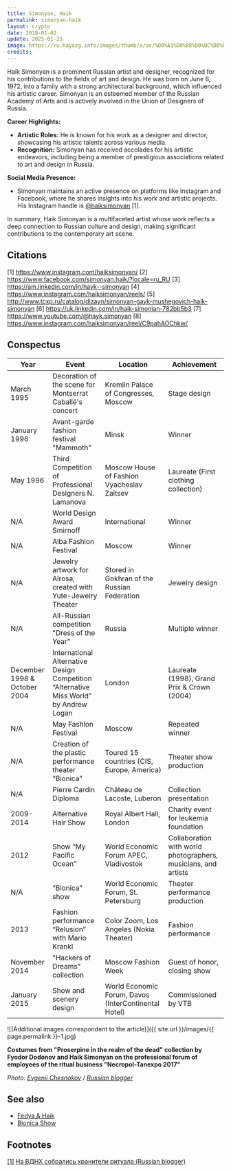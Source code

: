 ```yaml
---
title: Simonyan, Haik
permalink: simonyan-haik
layout: crypto
date: 2018-01-02
update: 2025-01-23
image: https://ru.hayazg.info/images/thumb/a/ac/%D0%A1%D0%B8%D0%BC%D0%BE%D0%BD%D1%8F%D0%BD_%D0%93%D0%B0%D0%B9%D0%BA_%D0%9C%D1%83%D1%88%D0%B5%D0%B3%D0%BE%D0%B2%D0%B8%D1%87.jpg/200px-%D0%A1%D0%B8%D0%BC%D0%BE%D0%BD%D1%8F%D0%BD_%D0%93%D0%B0%D0%B9%D0%BA_%D0%9C%D1%83%D1%88%D0%B5%D0%B3%D0%BE%D0%B2%D0%B8%D1%87.jpg
credits:
---
```


Haik Simonyan is a prominent Russian artist and designer, recognized for his contributions to the fields of art and design. He was born on June 6, 1972, into a family with a strong architectural background, which influenced his artistic career. Simonyan is an esteemed member of the Russian Academy of Arts and is actively involved in the Union of Designers of Russia.

**Career Highlights:**
- **Artistic Roles:** He is known for his work as a designer and director, showcasing his artistic talents across various media.
- **Recognition:** Simonyan has received accolades for his artistic endeavors, including being a member of prestigious associations related to art and design in Russia.

**Social Media Presence:**
- Simonyan maintains an active presence on platforms like Instagram and Facebook, where he shares insights into his work and artistic projects. His Instagram handle is [@haiksimonyan](https://www.instagram.com/haiksimonyan/) [1].

In summary, Haik Simonyan is a multifaceted artist whose work reflects a deep connection to Russian culture and design, making significant contributions to the contemporary art scene.

## Citations

[1] https://www.instagram.com/haiksimonyan/
[2] https://www.facebook.com/simonyan.haik/?locale=ru_RU
[3] https://am.linkedin.com/in/hayk--simonyan
[4] https://www.instagram.com/haiksimonyan/reels/
[5] http://www.tcxp.ru/catalog/dizayn/simonyan-gayk-mushegovich-haik-simonyan
[6] https://uk.linkedin.com/in/haik-simonian-782bb5b3
[7] https://www.youtube.com/@hayk.simonyan
[8] https://www.instagram.com/haiksimonyan/reel/C9pahAOChkw/

## Сonspectus

| **Year** | **Event** | **Location** | **Achievement** |  
|----------|------------|------------|----------------|  
| March 1995 | Decoration of the scene for Montserrat Caballé's concert | Kremlin Palace of Congresses, Moscow | Stage design |  
| January 1996 | Avant-garde fashion festival "Mammoth" | Minsk | Winner |  
| May 1996 | Third Competition of Professional Designers N. Lamanova | Moscow House of Fashion Vyacheslav Zaitsev | Laureate (First clothing collection) |  
| N/A | World Design Award Smirnoff | International | Winner |  
| N/A | Alba Fashion Festival | Moscow | Winner |  
| N/A | Jewelry artwork for Alrosa, created with Yute-Jewelry Theater | Stored in Gokhran of the Russian Federation | Jewelry design |  
| N/A | All-Russian competition "Dress of the Year" | Russia | Multiple winner |  
| December 1998 & October 2004 | International Alternative Design Competition “Alternative Miss World” by Andrew Logan | London | Laureate (1998), Grand Prix & Crown (2004) |  
| N/A | May Fashion Festival | Moscow | Repeated winner |  
| N/A | Creation of the plastic performance theater “Bionica” | Toured 15 countries (CIS, Europe, America) | Theater show production |  
| N/A | Pierre Cardin Diploma | Château de Lacoste, Luberon | Collection presentation |  
| 2009-2014 | Alternative Hair Show | Royal Albert Hall, London | Charity event for leukemia foundation |  
| 2012 | Show “My Pacific Ocean” | World Economic Forum APEC, Vladivostok | Collaboration with world photographers, musicians, and artists |  
| N/A | “Bionica” show | World Economic Forum, St. Petersburg | Theater performance production |  
| 2013 | Fashion performance “Relusion” with Mario Krankl | Color Zoom, Los Angeles (Nokia Theater) | Fashion performance |  
| November 2014 | "Hackers of Dreams" collection | Moscow Fashion Week | Guest of honor, closing show |  
| January 2015 | Show and scenery design | World Economic Forum, Davos (InterContinental Hotel) | Commissioned by VTB |  

![(Additional images correspondent to the article)]({{ site.url }}/images/{{ page.permalink }}-1.jpg)

**Costumes from "Proserpine in the realm of the dead" collection by Fyodor Dodonov and Haik Simonyan on the professional forum of employees of the ritual business "Necropol-Tanexpo 2017"**

*Photo: [Evgenii Chesnokov](https://rblogger.ru/2017/10/26/na-vdnh-sobralis-hraniteli-rituala/) / [Russian blogger](https://rblogger.ru/2017/10/26/na-vdnh-sobralis-hraniteli-rituala/)*

## See also

+ [Fedya & Haik](index)
+ [Bionica Show](index)

## Footnotes

[[1]](#a1) <span id="f1"></span> [На ВДНХ собрались хранители ритуала (Russian blogger)](https://rblogger.ru/2017/10/26/na-vdnh-sobralis-hraniteli-rituala/)
